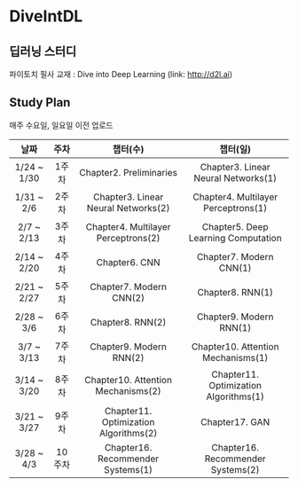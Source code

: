# DiveIntDL

## 딥러닝 스터디 
파이토치 필사 교재 : Dive into Deep Learning (link: http://d2l.ai)

## Study Plan
매주 수요일, 일요일 이전 업로드

|날짜|주차|챕터(수)|챕터(일)
|:---:|:---:|:---:|:---:|
|1/24 ~ 1/30|1주차|Chapter2. Preliminaries|Chapter3. Linear Neural Networks(1)|
|1/31 ~ 2/6|2주차|Chapter3. Linear Neural Networks(2)|Chapter4. Multilayer Perceptrons(1)|
|2/7 ~ 2/13|3주차|Chapter4. Multilayer Perceptrons(2)|Chapter5. Deep Learning Computation|
|2/14 ~ 2/20|4주차|Chapter6. CNN|Chapter7. Modern CNN(1)|
|2/21 ~ 2/27|5주차|Chapter7. Modern CNN(2)|Chapter8. RNN(1)|
|2/28 ~ 3/6|6주차|Chapter8. RNN(2)|Chapter9. Modern RNN(1)|
|3/7 ~ 3/13|7주차|Chapter9. Modern RNN(2)|Chapter10. Attention Mechanisms(1)|
|3/14 ~ 3/20|8주차|Chapter10. Attention Mechanisms(2)|Chapter11. Optimization Algorithms(1)|
|3/21 ~ 3/27|9주차|Chapter11. Optimization Algorithms(2)|Chapter17. GAN|
|3/28 ~ 4/3|10주차|Chapter16. Recommender Systems(1)|Chapter16. Recommender Systems(2)|
